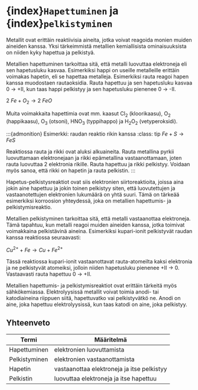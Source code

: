 # {index}`Hapettuminen` ja {index}`pelkistyminen`
Metallit ovat erittäin reaktiivisia aineita, jotka voivat reagoida monien muiden aineiden kanssa. Yksi tärkeimmistä metallien kemiallisista ominaisuuksista on niiden kyky hapettua ja pelkistyä.

Metallien hapettuminen tarkoittaa sitä, että metalli luovuttaa elektroneja eli sen hapetusluku kasvaa. Esimerkiksi happi on useille metalleille erittäin voimakas hapetin, eli se hapettaa metalleja. Esimerkiksi rauta reagoi hapen kanssa muodostaen rautaoksidia. Rauta hapettuu ja sen hapetusluku kasvaa 0 → +II, kun taas happi pelkistyy ja sen hapetusluku pienenee 0 → -II.

$2 \ Fe + O_2 → 2 \ FeO$

Muita voimakkaita hapettimia ovat mm. kaasut Cl<sub>2</sub> (kloorikaasu), O<sub>2</sub> (happikaasu), O<sub>3</sub> (otsoni), HNO<sub>3</sub> (typpihappo) ja H<sub>2</sub>O<sub>2</sub> (vetyperoksidi).

:::{admonition} Esimerkki: raudan reaktio rikin kanssa
:class: tip
$Fe + S → FeS$

Reaktiossa rauta ja rikki ovat aluksi alkuaineita. Rauta metallina pyrkii luovuttamaan elektronejaan ja rikki epämetallina vastaanottamaan, joten rauta luovuttaa 2 elektronia rikille. Rauta hapettuu ja rikki pelkistyy. Voidaan myös sanoa, että rikki on hapetin ja rauta pelkistin.
:::

Hapetus-pelkistysreaktiot ovat siis elektronien siirtoreaktioita, joissa aina jokin aine hapettuu ja jokin toinen pelkistyy siten, että luovutettujen ja vastaanotettujen elektronien lukumäärä on yhtä suuri. Tämä on tärkeää esimerkiksi korroosion yhteydessä, joka on metallien hapettumis- ja pelkistymisreaktio.

Metallien pelkistyminen tarkoittaa sitä, että metalli vastaanottaa elektroneja. Tämä tapahtuu, kun metalli reagoi muiden aineiden kanssa, jotka toimivat voimakkaina pelkistävinä aineina. Esimerkiksi kupari-ionit pelkistyvät raudan kanssa reaktiossa seuraavasti:

$Cu^{2+} + Fe → Cu + Fe^{2+}$

Tässä reaktiossa kupari-ionit vastaanottavat rauta-atomeilta kaksi elektronia ja ne pelkistyvät atomeiksi, jolloin niiden hapetusluku pienenee +II → 0. Vastaavasti rauta hapettuu 0 → +II.

Metallien hapettumis- ja pelkistymisreaktiot ovat erittäin tärkeitä myös sähkökemiassa. Elektrolyysissä metallit voivat toimia anodi- tai katodiaineina riippuen siitä, hapettuvatko vai pelkistyvätkö ne. Anodi on aine, joka hapettuu elektrolyysissä, kun taas katodi on aine, joka pelkistyy.

## Yhteenveto

| Termi | Määritelmä |
| ------------ | ------------------------- |
| Hapettuminen | elektronien luovuttamista |
| Pelkistyminen | elektronien vastaanottamista |
| Hapetin | vastaanottaa elektroneja ja itse pelkistyy |
| Pelkistin | luovuttaa elektroneja ja itse hapettuu |